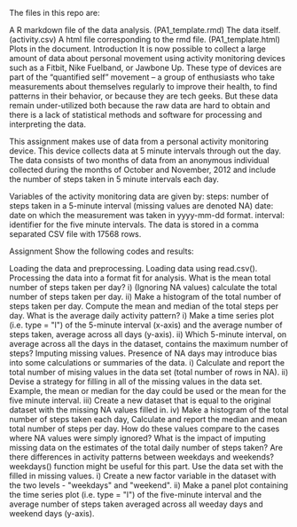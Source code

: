 The files in this repo are:

A R markdown file of the data analysis. (PA1_template.rmd)
The data itself. (activity.csv)
A html file corresponding to the rmd file. (PA1_template.html)
Plots in the document.
Introduction
It is now possible to collect a large amount of data about personal movement using activity monitoring devices such as a Fitbit, Nike Fuelband, or Jawbone Up. These type of devices are part of the “quantified self” movement – a group of enthusiasts who take measurements about themselves regularly to improve their health, to find patterns in their behavior, or because they are tech geeks. But these data remain under-utilized both because the raw data are hard to obtain and there is a lack of statistical methods and software for processing and interpreting the data.

This assignment makes use of data from a personal activity monitoring device. This device collects data at 5 minute intervals through out the day. The data consists of two months of data from an anonymous individual collected during the months of October and November, 2012 and include the number of steps taken in 5 minute intervals each day.

Variables of the activity monitoring data are given by:
steps: number of steps taken in a 5-minute interval (missing values are denoted NA)
date: date on which the measurement was taken in yyyy-mm-dd format.
interval: identifier for the five minute intervals.
The data is stored in a comma separated CSV file with 17568 rows.

Assignment
Show the following codes and results:

Loading the data and preprocessing.
Loading data using read.csv().
Processing the data into a format fit for analysis.
What is the mean total number of steps taken per day? i) (Ignoring NA values) calculate the total number of steps taken per day. ii) Make a histogram of the total number of steps taken per day.
Compute the mean and median of the total steps per day.
What is the average daily activity pattern? i) Make a time series plot (i.e. type = "l") of the 5-minute interval (x-axis) and the average number of steps taken, average across all days (y-axis). ii) Which 5-minute interval, on average across all the days in the dataset, contains the maximum number of steps?
Imputing missing values. Presence of NA days may introduce bias into some calculations or summaries of the data. i) Calculate and report the total number of mising values in the data set (total number of rows in NA). ii) Devise a strategy for filling in all of the missing values in the data set. Example, the mean or median for the day could be used or the mean for the five minute interval. iii) Create a new dataset that is equal to the original dataset with the missing NA values filled in. iv) Make a histogram of the total number of steps taken each day, Calculate and report the median and mean total number of steps per day. How do these values compare to the cases where NA values were simply ignored? What is the impact of imputing missing data on the estimates of the total daily number of steps taken?
Are there differences in activity patterns between weekdays and weekends? weekdays() function might be useful for this part. Use the data set with the filled in missing values. i) Create a new factor variable in the dataset with the two levels - "weekdays" and "weekend". ii) Make a panel plot containing the time series plot (i.e. type = "l") of the five-minute interval and the average number of steps taken averaged across all weeday days and weekend days (y-axis).
